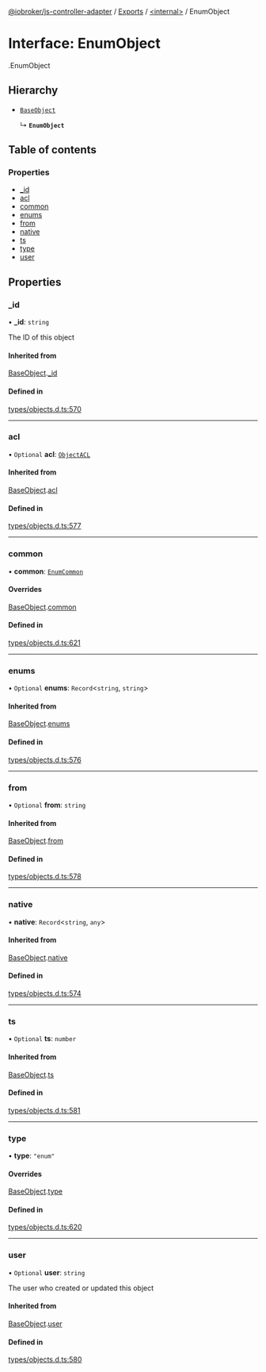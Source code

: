 [@iobroker/js-controller-adapter](../README.md) / [Exports](../modules.md) / [<internal\>](../modules/internal_.md) / EnumObject

# Interface: EnumObject

[<internal>](../modules/internal_.md).EnumObject

## Hierarchy

- [`BaseObject`](internal_.BaseObject.md)

  ↳ **`EnumObject`**

## Table of contents

### Properties

- [\_id](internal_.EnumObject.md#_id)
- [acl](internal_.EnumObject.md#acl)
- [common](internal_.EnumObject.md#common)
- [enums](internal_.EnumObject.md#enums)
- [from](internal_.EnumObject.md#from)
- [native](internal_.EnumObject.md#native)
- [ts](internal_.EnumObject.md#ts)
- [type](internal_.EnumObject.md#type)
- [user](internal_.EnumObject.md#user)

## Properties

### \_id

• **\_id**: `string`

The ID of this object

#### Inherited from

[BaseObject](internal_.BaseObject.md).[_id](internal_.BaseObject.md#_id)

#### Defined in

[types/objects.d.ts:570](https://github.com/ioBroker/ioBroker.js-controller/blob/a0c54039/packages/types/objects.d.ts#L570)

___

### acl

• `Optional` **acl**: [`ObjectACL`](internal_.ObjectACL.md)

#### Inherited from

[BaseObject](internal_.BaseObject.md).[acl](internal_.BaseObject.md#acl)

#### Defined in

[types/objects.d.ts:577](https://github.com/ioBroker/ioBroker.js-controller/blob/a0c54039/packages/types/objects.d.ts#L577)

___

### common

• **common**: [`EnumCommon`](internal_.EnumCommon.md)

#### Overrides

[BaseObject](internal_.BaseObject.md).[common](internal_.BaseObject.md#common)

#### Defined in

[types/objects.d.ts:621](https://github.com/ioBroker/ioBroker.js-controller/blob/a0c54039/packages/types/objects.d.ts#L621)

___

### enums

• `Optional` **enums**: `Record`<`string`, `string`\>

#### Inherited from

[BaseObject](internal_.BaseObject.md).[enums](internal_.BaseObject.md#enums)

#### Defined in

[types/objects.d.ts:576](https://github.com/ioBroker/ioBroker.js-controller/blob/a0c54039/packages/types/objects.d.ts#L576)

___

### from

• `Optional` **from**: `string`

#### Inherited from

[BaseObject](internal_.BaseObject.md).[from](internal_.BaseObject.md#from)

#### Defined in

[types/objects.d.ts:578](https://github.com/ioBroker/ioBroker.js-controller/blob/a0c54039/packages/types/objects.d.ts#L578)

___

### native

• **native**: `Record`<`string`, `any`\>

#### Inherited from

[BaseObject](internal_.BaseObject.md).[native](internal_.BaseObject.md#native)

#### Defined in

[types/objects.d.ts:574](https://github.com/ioBroker/ioBroker.js-controller/blob/a0c54039/packages/types/objects.d.ts#L574)

___

### ts

• `Optional` **ts**: `number`

#### Inherited from

[BaseObject](internal_.BaseObject.md).[ts](internal_.BaseObject.md#ts)

#### Defined in

[types/objects.d.ts:581](https://github.com/ioBroker/ioBroker.js-controller/blob/a0c54039/packages/types/objects.d.ts#L581)

___

### type

• **type**: ``"enum"``

#### Overrides

[BaseObject](internal_.BaseObject.md).[type](internal_.BaseObject.md#type)

#### Defined in

[types/objects.d.ts:620](https://github.com/ioBroker/ioBroker.js-controller/blob/a0c54039/packages/types/objects.d.ts#L620)

___

### user

• `Optional` **user**: `string`

The user who created or updated this object

#### Inherited from

[BaseObject](internal_.BaseObject.md).[user](internal_.BaseObject.md#user)

#### Defined in

[types/objects.d.ts:580](https://github.com/ioBroker/ioBroker.js-controller/blob/a0c54039/packages/types/objects.d.ts#L580)
